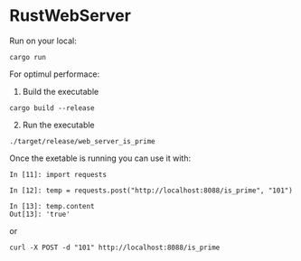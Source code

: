 # RustWebServer
Run on your local:
```
cargo run
```

For optimul performace:
1) Build the executable
```
cargo build --release
```
2) Run the executable
```
./target/release/web_server_is_prime 
```

Once the exetable is running you can use it with:
```
In [11]: import requests

In [12]: temp = requests.post("http://localhost:8088/is_prime", "101")

In [13]: temp.content
Out[13]: 'true'
```

or 
```
curl -X POST -d "101" http://localhost:8088/is_prime
```


